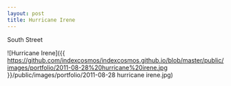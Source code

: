 ```yaml
---
layout: post
title: Hurricane Irene
---
```


South Street

![Hurricane Irene]({{ https://github.com/indexcosmos/indexcosmos.github.io/blob/master/public/images/portfolio/2011-08-28%20hurricane%20irene.jpg }}/public/images/portfolio/2011-08-28 hurricane irene.jpg)